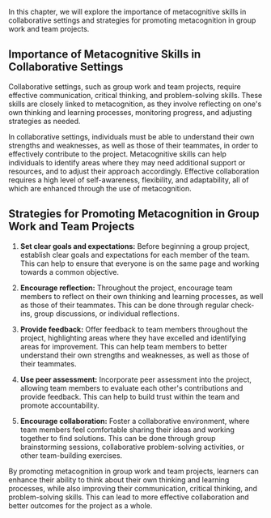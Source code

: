 
In this chapter, we will explore the importance of metacognitive skills in collaborative settings and strategies for promoting metacognition in group work and team projects.

Importance of Metacognitive Skills in Collaborative Settings
------------------------------------------------------------

Collaborative settings, such as group work and team projects, require effective communication, critical thinking, and problem-solving skills. These skills are closely linked to metacognition, as they involve reflecting on one's own thinking and learning processes, monitoring progress, and adjusting strategies as needed.

In collaborative settings, individuals must be able to understand their own strengths and weaknesses, as well as those of their teammates, in order to effectively contribute to the project. Metacognitive skills can help individuals to identify areas where they may need additional support or resources, and to adjust their approach accordingly. Effective collaboration requires a high level of self-awareness, flexibility, and adaptability, all of which are enhanced through the use of metacognition.

Strategies for Promoting Metacognition in Group Work and Team Projects
----------------------------------------------------------------------

1. **Set clear goals and expectations:** Before beginning a group project, establish clear goals and expectations for each member of the team. This can help to ensure that everyone is on the same page and working towards a common objective.

2. **Encourage reflection:** Throughout the project, encourage team members to reflect on their own thinking and learning processes, as well as those of their teammates. This can be done through regular check-ins, group discussions, or individual reflections.

3. **Provide feedback:** Offer feedback to team members throughout the project, highlighting areas where they have excelled and identifying areas for improvement. This can help team members to better understand their own strengths and weaknesses, as well as those of their teammates.

4. **Use peer assessment:** Incorporate peer assessment into the project, allowing team members to evaluate each other's contributions and provide feedback. This can help to build trust within the team and promote accountability.

5. **Encourage collaboration:** Foster a collaborative environment, where team members feel comfortable sharing their ideas and working together to find solutions. This can be done through group brainstorming sessions, collaborative problem-solving activities, or other team-building exercises.

By promoting metacognition in group work and team projects, learners can enhance their ability to think about their own thinking and learning processes, while also improving their communication, critical thinking, and problem-solving skills. This can lead to more effective collaboration and better outcomes for the project as a whole.


